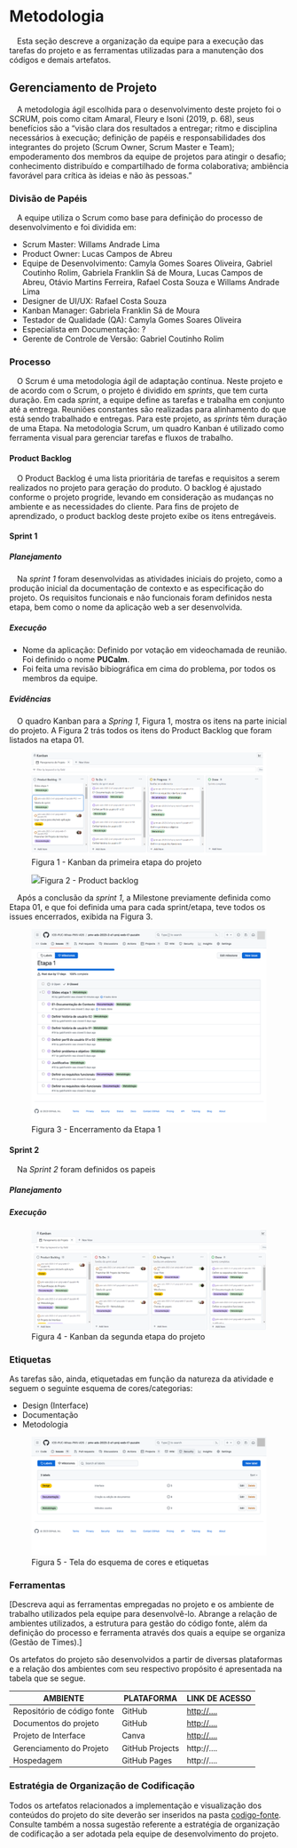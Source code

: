 
# Metodologia

&emsp;Esta seção descreve a organização da equipe para a execução das tarefas do projeto e as ferramentas utilizadas para a manutenção dos códigos e demais artefatos.


## Gerenciamento de Projeto
&emsp;A metodologia ágil escolhida para o desenvolvimento deste projeto foi o SCRUM, pois como citam Amaral, Fleury e Isoni (2019, p. 68), seus benefícios são a “visão clara dos resultados a entregar; ritmo e disciplina necessários à execução; definição de papéis e responsabilidades dos integrantes do projeto (Scrum Owner, Scrum Master e Team); empoderamento dos membros da equipe de projetos para atingir o desafio; conhecimento distribuído e compartilhado de forma colaborativa; ambiência favorável para crítica às ideias e não às pessoas.”


### Divisão de Papéis

&emsp;A equipe utiliza o Scrum como base para definição do processo de desenvolvimento e foi dividida em:
- Scrum Master: Willams Andrade Lima
- Product Owner: Lucas Campos de Abreu
- Equipe de Desenvolvimento: Camyla Gomes Soares Oliveira, Gabriel Coutinho Rolim, Gabriela Franklin Sá de Moura, Lucas Campos de Abreu, Otávio Martins Ferreira, Rafael Costa Souza e Willams Andrade Lima
- Designer de UI/UX: Rafael Costa Souza
- Kanban Manager: Gabriela Franklin Sá de Moura
- Testador de Qualidade (QA): Camyla Gomes Soares Oliveira
- Especialista em Documentação: ?
- Gerente de Controle de Versão: Gabriel Coutinho Rolim


### Processo

&emsp;O Scrum é uma metodologia ágil de adaptação contínua. Neste projeto e de acordo com o Scrum, o projeto é dividido em _sprints_, que tem curta duração. Em cada _sprint_, a equipe define as tarefas e trabalha em conjunto até a entrega. Reuniões constantes são realizadas para alinhamento do que está sendo trabalhado e entregas. Para este projeto, as _sprints_ têm duração de uma Etapa. Na metodologia Scrum, um quadro Kanban é utilizado como ferramenta visual para gerenciar tarefas e fluxos de trabalho.


#### Product Backlog

&emsp;O Product Backlog é uma lista prioritária de tarefas e requisitos a serem realizados no projeto para geração do produto. O backlog é ajustado conforme o projeto progride, levando em consideração as mudanças no ambiente e as necessidades do cliente. Para fins de projeto de aprendizado, o product backlog deste projeto exibe os itens entregáveis.


#### Sprint 1

##### Planejamento

&emsp;Na _sprint 1_ foram desenvolvidas as atividades iniciais do projeto, como a produção inicial da documentação de contexto e as especificação do projeto. Os requisitos funcionais e não funcionais foram definidos nesta etapa, bem como o nome da aplicação web a ser desenvolvida.


##### Execução

- Nome da aplicação: Definido por votação em videochamada de reunião. Foi definido o nome **PUCalm**.
- Foi feita uma revisão bibiográfica em cima do problema, por todos os membros da equipe.

  
##### Evidências
[Aqui vamos colocar algumas capturas de tela do MS Teams, como por exemplo de algum dos chats.]: #

&emsp;O quadro Kanban para a _Spring 1_, Figura 1, mostra os itens na parte inicial do projeto. A Figura 2 trás todos os itens do Product Backlog que foram listados na etapa 01.
<figure> 
  <img src="https://github.com/ICEI-PUC-Minas-PMV-ADS/pmv-ads-2023-2-e1-proj-web-t7-pucalm/blob/cfef6b87c4588ca04d02a1a1448d1986e59c6cfd/documentos/img/Kanban/Kanban%20etapa%201.png"
   <figcaption>Figura 1 - Kanban da primeira etapa do projeto</figcaption>
</figure> 

<figure> 
  <img src="[https://github.com/ICEI-PUC-Minas-PMV-ADS/pmv-ads-2023-2-e1-proj-web-t7-pucalm/blob/cfef6b87c4588ca04d02a1a1448d1986e59c6cfd/documentos/img/Kanban/Kanban%20etapa%201.png](https://github.com/ICEI-PUC-Minas-PMV-ADS/pmv-ads-2023-2-e1-proj-web-t7-pucalm/blob/main/documentos/img/Kanban/Kanban-Sprint 2.png)"
   <figcaption>Figura 2 - Product backlog</figcaption>
</figure> 


&emsp;Após a conclusão da _sprint 1_, a Milestone previamente definida como Etapa 01, e que foi definida uma para cada sprint/etapa, teve todos os issues encerrados, exibida na Figura 3.
<figure> 
  <img src="https://github.com/ICEI-PUC-Minas-PMV-ADS/pmv-ads-2023-2-e1-proj-web-t7-pucalm/blob/main/documentos/img/Kanban/Etapa-1-Milestone.png"
    <figcaption>Figura 3 - Encerramento da Etapa 1</figcaption>
</figure> 


#### Sprint 2
[Descrever aqui como fizemos na sprint 2]: #
&emsp;Na _Sprint 2_ foram definidos os papeis 



##### Planejamento
##### Execução
<figure> 
  <img src="https://github.com/ICEI-PUC-Minas-PMV-ADS/pmv-ads-2023-2-e1-proj-web-t7-pucalm/blob/cfef6b87c4588ca04d02a1a1448d1986e59c6cfd/documentos/img/Kanban/Kanban%20etapa%202.png"
    <figcaption>Figura 4 - Kanban da segunda etapa do projeto</figcaption>
</figure> 

### Etiquetas
<p>As tarefas são, ainda, etiquetadas em função da natureza da atividade e seguem o seguinte esquema de cores/categorias:</p>

<ul>
  <li>Design (Interface)</li>
  <li>Documentação</li>
  <li>Metodologia</li>
</ul>


<figure> 
  <img src="https://github.com/ICEI-PUC-Minas-PMV-ADS/pmv-ads-2023-2-e1-proj-web-t7-pucalm/blob/main/documentos/img/Kanban/Labels-Kanban.png"
    <figcaption>Figura 5 - Tela do esquema de cores e etiquetas</figcaption>
</figure> 
  
### Ferramentas

[Descreva aqui as ferramentas empregadas no projeto e os ambiente de trabalho utilizados pela  equipe para desenvolvê-lo. Abrange a relação de ambientes utilizados, a estrutura para gestão do código fonte, além da definição do processo e ferramenta através dos quais a equipe se organiza (Gestão de Times).]

Os artefatos do projeto são desenvolvidos a partir de diversas plataformas e a relação dos ambientes com seu respectivo propósito é apresentada na tabela que se segue.

| AMBIENTE                            | PLATAFORMA                         | LINK DE ACESSO                         |
|-------------------------------------|------------------------------------|----------------------------------------|
| Repositório de código fonte         | GitHub                             | [http://....](https://github.com/ICEI-PUC-Minas-PMV-ADS/pmv-ads-2023-2-e1-proj-web-t7-pucalm/tree/main/codigo-fonte)                            |
| Documentos do projeto               | GitHub                             | [http://....](https://github.com/ICEI-PUC-Minas-PMV-ADS/pmv-ads-2023-2-e1-proj-web-t7-pucalm/tree/main/documentos)                            |
| Projeto de Interface                | Canva                              | [http://....](https://www.canva.com/design/DAFrj7eV12Y/bhel8OW8ptQrVjzEA0c3kw/view?utm_content=DAFrj7eV12Y&utm_campaign=designshare&utm_medium=link&utm_source=publishsharelink)                            |
| Gerenciamento do Projeto            | GitHub Projects                    | http://....                            |
| Hospedagem                          | GitHub Pages                       | http://....                            |


### Estratégia de Organização de Codificação 

Todos os artefatos relacionados a implementação e visualização dos conteúdos do projeto do site deverão ser inseridos na pasta [codigo-fonte](http://https://github.com/ICEI-PUC-Minas-PMV-ADS/WebApplicationProject-Template-v2/tree/main/codigo-fonte). Consulte também a nossa sugestão referente a estratégia de organização de codificação a ser adotada pela equipe de desenvolvimento do projeto.

